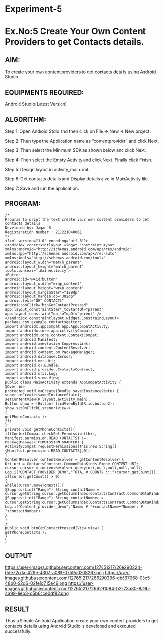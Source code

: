 # Experiment-5
# Ex.No:5 Create Your Own Content Providers to get Contacts details.


## AIM:

To create your own content providers to get contacts details using Android Studio.

## EQUIPMENTS REQUIRED:

Android Studio(Latest Version)

## ALGORITHM:

Step 1: Open Android Stdio and then click on File -> New -> New project.

Step 2: Then type the Application name as “contentprovider″ and click Next. 

Step 3: Then select the Minimum SDK as shown below and click Next.

Step 4: Then select the Empty Activity and click Next. Finally click Finish.

Step 5: Design layout in activity_main.xml.

Step 6: Get contacts details and Display details give in MainActivity file.

Step 7: Save and run the application.

## PROGRAM:
```
/*
Program to print the text create your own content providers to get contacts details.
Developed by: Jagan S
Registeration Number : 212221040061
*/
<?xml version="1.0" encoding="utf-8"?>
<androidx.constraintlayout.widget.ConstraintLayout
xmlns:android="http://schemas.android.com/apk/res/android"
xmlns:app="http://schemas.android.com/apk/res-auto"
xmlns:tools="http://schemas.android.com/tools"
android:layout_width="match_parent"
android:layout_height="match_parent"
tools:context=".MainActivity">
<Button
android:id="@+id/button"
android:layout_width="wrap_content"
android:layout_height="wrap_content"
android:layout_marginStart="129dp"
android:layout_marginTop="302dp"
android:text="GET CONTACTS"
android:onClick="btnGetContactPressed"
app:layout_constraintStart_toStartOf="parent"
app:layout_constraintTop_toTopOf="parent" />
</androidx.constraintlayout.widget.ConstraintLayout>
package com.example.contactsgetter;
import androidx.appcompat.app.AppCompatActivity;
import androidx.core.app.ActivityCompat;
import androidx.core.content.ContextCompat;
import android.Manifest;
import android.annotation.SuppressLint;
import android.content.ContentResolver;
import android.content.pm.PackageManager;
import android.database.Cursor;
import android.net.Uri;
import android.os.Bundle;
import android.provider.ContactsContract;
import android.util.Log;
import android.view.View;
public class MainActivity extends AppCompatActivity {
@Override
protected void onCreate(Bundle savedInstanceState) {
super.onCreate(savedInstanceState);
setContentView(R.layout.activity_main);
Button show = (Button) findViewById(R.id.button2);
show.setOnClickListener(view->
{
getPhoneContacts();
});
}
private void getPhoneContacts(){
if(ContextCompat.checkSelfPermission(this, Manifest.permission.READ_CONTACTS) !=
PackageManager.PERMISSION_GRANTED) {
ActivityCompat.requestPermissions(this,new String[]
{Manifest.permission.READ_CONTACTS},0);
}
ContentResolver contentResolver = getContentResolver();
Uri uri = ContactsContract.CommonDataKinds.Phone.CONTENT_URI;
Cursor cursor = contentResolver.query(uri,null,null,null,null);
Log.i("CONTACT_PROVIDER_DEMO","TOTAL # COUNTS :::"+cursor.getCount());
if(cursor.getCount() > 0)
{
while(cursor.moveToNext()){
@SuppressLint("Range") String contactName =
cursor.getString(cursor.getColumnIndex(ContactsContract.CommonDataKinds.Phone.DISPLAY_NAME));
@SuppressLint("Range") String contactNumber =
cursor.getString(cursor.getColumnIndex(ContactsContract.CommonDataKinds.Phone.NUMBER));
Log.i("Content_provider_demo","Name: # "+contactName+"Number: # "+contactNumber);
}
}
}
public void btnGetContactPressed(View view) {
getPhoneContacts();
}
}

```

## OUTPUT

https://user-images.githubusercontent.com/127651217/266290224-0de72cda-429e-4307-a089-0759c0308267.png
https://user-images.githubusercontent.com/127651217/266290396-db697068-08c5-48b0-92d6-02fe1d715e49.png
https://user-images.githubusercontent.com/127651217/266291084-b2e73a30-8a9b-4a99-8eb3-d5b6cce0df82.png

## RESULT
Thus a Simple Android Application create your own content providers to get contacts details using Android Studio is developed and executed successfully.
